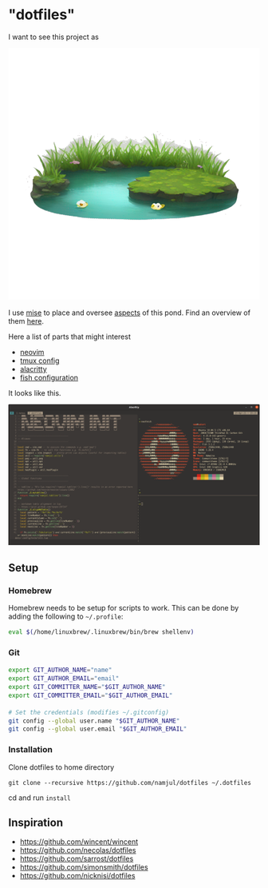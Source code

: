 # "dotfiles"

I want to see this project as

![](pond=42.png "Pondlife = 42")

I use [mise](https://mise.jdx.dev/) to place and oversee [aspects](https://en.wikipedia.org/wiki/Vantage_point) of this pond.
Find an overview of them [here](aspects).

Here a list of parts that might interest

- [neovim](aspects/dotfiles/files/.config/nvim)
- [tmux config](aspects/dotfiles/files/tmux.conf)
- [alacritty](aspects/dotfiles/files/.config/alacritty)
- [fish configuration](aspects/dotfiles/files/.config/fish)

It looks like this.

![](screenshot.png)

## Setup

### Homebrew

Homebrew needs to be setup for scripts to work.
This can be done by adding the following to `~/.profile`:

```sh
eval $(/home/linuxbrew/.linuxbrew/bin/brew shellenv)
```

### Git

```bash
export GIT_AUTHOR_NAME="name"
export GIT_AUTHOR_EMAIL="email"
export GIT_COMMITTER_NAME="$GIT_AUTHOR_NAME"
export GIT_COMMITTER_EMAIL="$GIT_AUTHOR_EMAIL"

# Set the credentials (modifies ~/.gitconfig)
git config --global user.name "$GIT_AUTHOR_NAME"
git config --global user.email "$GIT_AUTHOR_EMAIL"
```

### Installation

Clone dotfiles to home directory

```
git clone --recursive https://github.com/namjul/dotfiles ~/.dotfiles
```

cd and run `install`

## Inspiration

- https://github.com/wincent/wincent
- https://github.com/necolas/dotfiles
- https://github.com/sarrost/dotfiles
- https://github.com/simonsmith/dotfiles
- https://github.com/nicknisi/dotfiles
